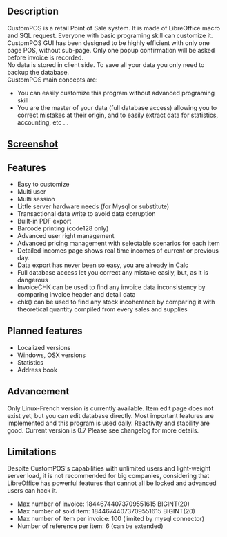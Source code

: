## Description
CustomPOS is a retail Point of Sale system. It is made of LibreOffice macro and SQL request. Everyone with basic programing skill can customize it.    
CustomPOS GUI has been designed to be highly efficient with only one page POS, without sub-page. Only one popup confirmation will be asked before invoice is recorded.    
No data is stored in client side. To save all your data you only need to backup the database.    
CustomPOS main concepts are:
- You can easily customize this program without advanced programing skill
- You are the master of your data (full database access) allowing you to correct mistakes at their origin, and to easily extract data for statistics, accounting, etc ...

## [Screenshot](https://github.com/Nick689/CustomPOS/blob/master/Preview/ViewAll.md)

## Features
* Easy to customize
* Multi user
* Multi session
* Little server hardware needs (for Mysql or substitute)
* Transactional data write to avoid data corruption
* Built-in PDF export
* Barcode printing (code128 only)
* Advanced user right management
* Advanced pricing management with selectable scenarios for each item
* Detailed incomes page shows real time incomes of current or previous day.
* Data export has never been so easy, you are already in Calc
* Full database access let you correct any mistake easily, but, as it is dangerous
* InvoiceCHK can be used to find any invoice data inconsistency by comparing invoice header and detail data
* chk() can be used to find any stock incoherence by comparing it with theoretical quantity compiled from every sales and supplies

## Planned features
* Localized versions
* Windows, OSX versions
* Statistics
* Address book

## Advancement
Only Linux-French version is currently available. Item edit page does not exist yet, but you can edit database directly. Most important features are implemented and this program is used daily. Reactivity and stability are good. Current version is 0.7   Please see changelog for more details.

## Limitations
Despite CustomPOS's capabilities with unlimited users and light-weight server load, it is not recommended for big companies, considering that LibreOffice has powerful features that cannot all be locked and advanced users can hack it.

* Max number of invoice: 18446744073709551615 BIGINT(20)
* Max number of sold item: 18446744073709551615 BIGINT(20)
* Max number of item per invoice: 100 (limited by mysql connector)
* Number of reference per item: 6 (can be extended)
